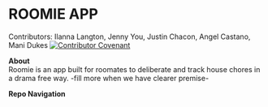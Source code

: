 # ROOMIE APP
Contributors: Ilanna Langton, Jenny You, Justin Chacon, Angel Castano, Mani Dukes
[![Contributor Covenant](https://img.shields.io/badge/Contributor%20Covenant-2.1-4baaaa.svg)](code_of_conduct.md)


**About** <br>
Roomie is an app built for roomates to deliberate and track house chores in a drama free way. -fill more when we have clearer premise- 

**Repo Navigation**






